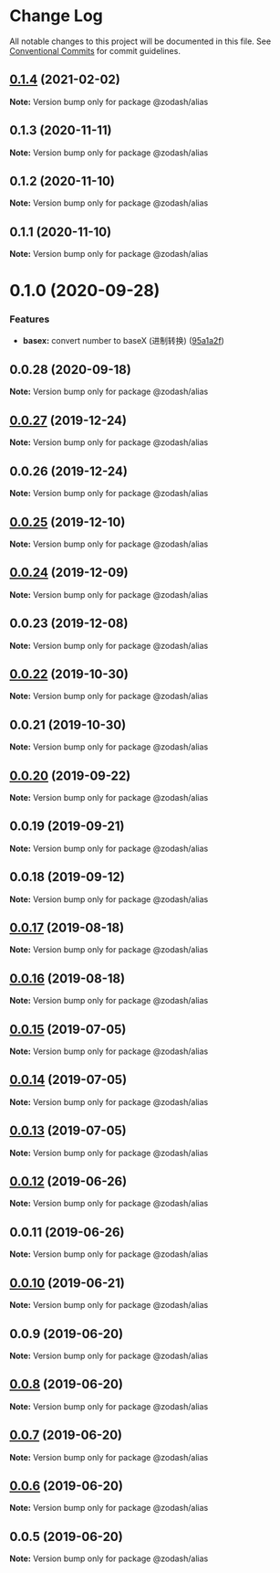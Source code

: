 # Change Log

All notable changes to this project will be documented in this file.
See [Conventional Commits](https://conventionalcommits.org) for commit guidelines.

## [0.1.4](https://github.com/zcorky/zodash/compare/@zodash/alias@0.1.3...@zodash/alias@0.1.4) (2021-02-02)

**Note:** Version bump only for package @zodash/alias





## 0.1.3 (2020-11-11)

**Note:** Version bump only for package @zodash/alias





## 0.1.2 (2020-11-10)

**Note:** Version bump only for package @zodash/alias





## 0.1.1 (2020-11-10)

**Note:** Version bump only for package @zodash/alias





# 0.1.0 (2020-09-28)


### Features

* **basex:** convert number to baseX (进制转换) ([95a1a2f](https://github.com/zcorky/zodash/commit/95a1a2f361d73de5caa3b8e297c1643e97e40983))





## 0.0.28 (2020-09-18)

**Note:** Version bump only for package @zodash/alias





## [0.0.27](https://github.com/zcorky/zodash/compare/@zodash/alias@0.0.26...@zodash/alias@0.0.27) (2019-12-24)

**Note:** Version bump only for package @zodash/alias





## 0.0.26 (2019-12-24)

**Note:** Version bump only for package @zodash/alias





## [0.0.25](https://github.com/zcorky/zodash/compare/@zodash/alias@0.0.24...@zodash/alias@0.0.25) (2019-12-10)

**Note:** Version bump only for package @zodash/alias





## [0.0.24](https://github.com/zcorky/zodash/compare/@zodash/alias@0.0.23...@zodash/alias@0.0.24) (2019-12-09)

**Note:** Version bump only for package @zodash/alias





## 0.0.23 (2019-12-08)

**Note:** Version bump only for package @zodash/alias





## [0.0.22](https://github.com/zcorky/zodash/compare/@zodash/alias@0.0.21...@zodash/alias@0.0.22) (2019-10-30)

**Note:** Version bump only for package @zodash/alias





## 0.0.21 (2019-10-30)

**Note:** Version bump only for package @zodash/alias





## [0.0.20](https://github.com/zcorky/zodash/compare/@zodash/alias@0.0.19...@zodash/alias@0.0.20) (2019-09-22)

**Note:** Version bump only for package @zodash/alias





## 0.0.19 (2019-09-21)

**Note:** Version bump only for package @zodash/alias





## 0.0.18 (2019-09-12)

**Note:** Version bump only for package @zodash/alias





## [0.0.17](https://github.com/zcorky/zodash/compare/@zodash/alias@0.0.16...@zodash/alias@0.0.17) (2019-08-18)

**Note:** Version bump only for package @zodash/alias





## [0.0.16](https://github.com/zcorky/zodash/compare/@zodash/alias@0.0.15...@zodash/alias@0.0.16) (2019-08-18)

**Note:** Version bump only for package @zodash/alias





## [0.0.15](https://github.com/zcorky/zodash/compare/@zodash/alias@0.0.14...@zodash/alias@0.0.15) (2019-07-05)

**Note:** Version bump only for package @zodash/alias





## [0.0.14](https://github.com/zcorky/zodash/compare/@zodash/alias@0.0.13...@zodash/alias@0.0.14) (2019-07-05)

**Note:** Version bump only for package @zodash/alias





## [0.0.13](https://github.com/zcorky/zodash/compare/@zodash/alias@0.0.12...@zodash/alias@0.0.13) (2019-07-05)

**Note:** Version bump only for package @zodash/alias





## [0.0.12](https://github.com/zcorky/zodash/compare/@zodash/alias@0.0.11...@zodash/alias@0.0.12) (2019-06-26)

**Note:** Version bump only for package @zodash/alias





## 0.0.11 (2019-06-26)

**Note:** Version bump only for package @zodash/alias





## [0.0.10](https://github.com/zcorky/zodash/compare/@zodash/alias@0.0.9...@zodash/alias@0.0.10) (2019-06-21)

**Note:** Version bump only for package @zodash/alias





## 0.0.9 (2019-06-20)

**Note:** Version bump only for package @zodash/alias





## [0.0.8](https://github.com/zcorky/zodash/compare/@zodash/alias@0.0.7...@zodash/alias@0.0.8) (2019-06-20)

**Note:** Version bump only for package @zodash/alias





## [0.0.7](https://github.com/zcorky/zodash/compare/@zodash/alias@0.0.6...@zodash/alias@0.0.7) (2019-06-20)

**Note:** Version bump only for package @zodash/alias





## [0.0.6](https://github.com/zcorky/zodash/compare/@zodash/alias@0.0.5...@zodash/alias@0.0.6) (2019-06-20)

**Note:** Version bump only for package @zodash/alias





## 0.0.5 (2019-06-20)

**Note:** Version bump only for package @zodash/alias
